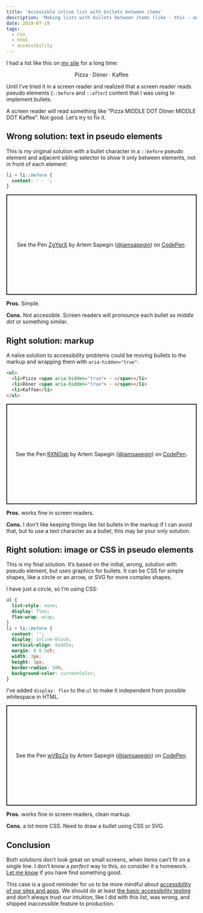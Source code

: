 ```yaml
---
title: 'Accessible inline list with bullets between items'
description: 'Making lists with bullets between items (like · this · one) accessible can be surprisingly hard.'
date: 2019-07-19
tags:
  - css
  - html
  - accessibility
---
```


I had a list like this on [my site](https://sapegin.me/) for a long time:

<p style="text-align:center">Pizza · Döner · Kaffee</p>

Until I’ve tried it in a screen reader and realized that a screen reader reads pseudo elements (`::before` and `::after`) content that I was using to implement bullets.

A screen reader will read something like “Pizza MIDDLE DOT Döner MIDDLE DOT Kaffee”. Not good. Let’s try to fix it.

## Wrong solution: text in pseudo elements

This is my original solution with a bullet character in a `::before` pseudo element and adjacent sibling selector to show it only between elements, not in front of each element:

```css
li + li::before {
  content: ' · ';
}
```

<p class="codepen" data-height="265" data-theme-id="light" data-default-tab="css,result" data-user="iamsapegin" data-slug-hash="ZgYprX" style="height: 265px; box-sizing: border-box; display: flex; align-items: center; justify-content: center; border: 2px solid; margin: 1em 0; padding: 1em;" data-pen-title="ZgYprX">
  <span>See the Pen <a href="https://codepen.io/iamsapegin/pen/ZgYprX/">
  ZgYprX</a> by Artem Sapegin (<a href="https://codepen.io/iamsapegin">@iamsapegin</a>)
  on <a href="https://codepen.io">CodePen</a>.</span>
</p>
<script async src="https://static.codepen.io/assets/embed/ei.js"></script>

**Pros.** Simple.

**Cons.** Not accessible. Screen readers will pronounce each bullet as _middle dot_ or something similar.

## Right solution: markup

A naïve solution to accessibility problems could be moving bullets to the markup and wrapping them with `aria-hidden="true"`:

```html
<ul>
  <li>Pizza <span aria-hidden="true"> · </span></li>
  <li>Döner <span aria-hidden="true"> · </span></li>
  <li>Kaffee</li>
</ul>
```

<p class="codepen" data-height="265" data-theme-id="light" data-default-tab="html,result" data-user="iamsapegin" data-slug-hash="RXNGqb" style="height: 265px; box-sizing: border-box; display: flex; align-items: center; justify-content: center; border: 2px solid; margin: 1em 0; padding: 1em;" data-pen-title="RXNGqb">
  <span>See the Pen <a href="https://codepen.io/iamsapegin/pen/RXNGqb/">
  RXNGqb</a> by Artem Sapegin (<a href="https://codepen.io/iamsapegin">@iamsapegin</a>)
  on <a href="https://codepen.io">CodePen</a>.</span>
</p>
<script async src="https://static.codepen.io/assets/embed/ei.js"></script>

**Pros.** works fine in screen readers.

**Cons.** I don’t like keeping things like list bullets in the markup if I can avoid that, but to use a text character as a bullet, this may be your only solution.

## Right solution: image or CSS in pseudo elements

This is my final solution. It’s based on the initial, wrong, solution with pseudo element, but uses graphics for bullets. It can be CSS for simple shapes, like a circle or an arrow, or SVG for more complex shapes.

I have just a circle, so I’m using CSS:

```css
ul {
  list-style: none;
  display: flex;
  flex-wrap: wrap;
}
li + li::before {
  content: '';
  display: inline-block;
  vertical-align: middle;
  margin: 0 0.5ch;
  width: 3px;
  height: 3px;
  border-radius: 50%;
  background-color: currentColor;
}
```

I’ve added `display: flex` to the `ul` to make it independent from possible whitespace in HTML.

<p class="codepen" data-height="265" data-theme-id="light" data-default-tab="css,result" data-user="iamsapegin" data-slug-hash="wVBzZo" style="height: 265px; box-sizing: border-box; display: flex; align-items: center; justify-content: center; border: 2px solid; margin: 1em 0; padding: 1em;" data-pen-title="wVBzZo">
  <span>See the Pen <a href="https://codepen.io/iamsapegin/pen/wVBzZo/">
  wVBzZo</a> by Artem Sapegin (<a href="https://codepen.io/iamsapegin">@iamsapegin</a>)
  on <a href="https://codepen.io">CodePen</a>.</span>
</p>
<script async src="https://static.codepen.io/assets/embed/ei.js"></script>

**Pros.** works fine in screen readers, clean markup.

**Cons.** a lot more CSS. Need to draw a bullet using CSS or SVG.

## Conclusion

Both solutions don’t look great on small screens, when items can’t fit on a single line. I don’t know a _perfect_ way to this, so consider it a homework. [Let me know](https://twitter.com/iamsapegin) if you have find something good.

This case is a good reminder for us to be more mindful about [accessibility of our sites and apps](https://web.dev/accessible). We should do at least [the basic accessibility testing](https://daverupert.com/2018/07/assistive-technologies-i-test-with/) and don’t always trust our intuition, like I did with this list, was wrong, and shipped inaccessible feature to production.
